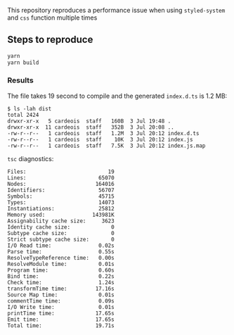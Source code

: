 This repository reproduces a performance issue when using `styled-system`
and `css` function multiple times

## Steps to reproduce

```sh
yarn
yarn build
```

### Results
The file takes 19 second to compile and the generated `index.d.ts` is 1.2 MB:

```
$ ls -lah dist
total 2424
drwxr-xr-x   5 cardeois  staff   160B  3 Jul 19:48 .
drwxr-xr-x  11 cardeois  staff   352B  3 Jul 20:08 ..
-rw-r--r--   1 cardeois  staff   1.2M  3 Jul 20:12 index.d.ts
-rw-r--r--   1 cardeois  staff    10K  3 Jul 20:12 index.js
-rw-r--r--   1 cardeois  staff   7.5K  3 Jul 20:12 index.js.map
```


`tsc` diagnostics:
```
Files:                          19
Lines:                       65070
Nodes:                      164016
Identifiers:                 56707
Symbols:                     45715
Types:                       14073
Instantiations:              25812
Memory used:               143981K
Assignability cache size:     3623
Identity cache size:             0
Subtype cache size:              0
Strict subtype cache size:       0
I/O Read time:               0.02s
Parse time:                  0.55s
ResolveTypeReference time:   0.00s
ResolveModule time:          0.01s
Program time:                0.60s
Bind time:                   0.22s
Check time:                  1.24s
transformTime time:         17.16s
Source Map time:             0.01s
commentTime time:            0.09s
I/O Write time:              0.01s
printTime time:             17.65s
Emit time:                  17.65s
Total time:                 19.71s
```
